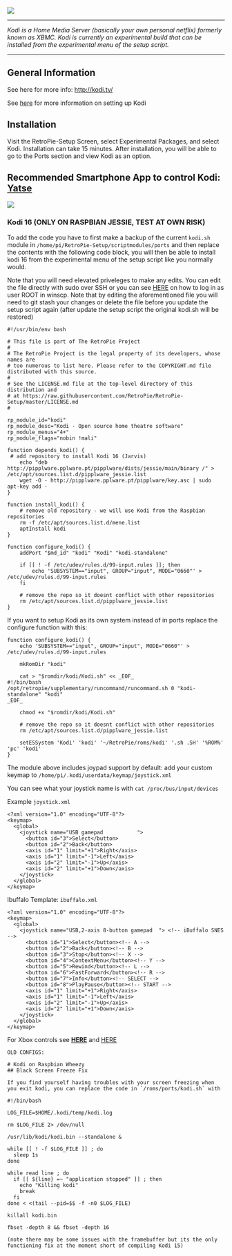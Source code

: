 ![](http://www.grandrapidsdevs.com/wp-content/uploads/2015/06/kodiLogo.png)
***

_Kodi is a Home Media Server (basically your own personal netflix) formerly known as XBMC. Kodi is currently an experimental build that can be installed from the experimental menu of the setup script._

***
## General Information

See here for more info: http://kodi.tv/

See [here](http://blog.petrockblock.com/forums/topic/kodi-tab-in-emulationstation/) for more information on setting up Kodi

## Installation

Visit the RetroPie-Setup Screen, select Experimental Packages, and select Kodi.  Installation can take 15 minutes.  After installation, you will be able to go to the Ports section and view Kodi as an option.

## Recommended Smartphone App to control Kodi: [Yatse](http://yatse.tv/redmine/projects/yatse)

![](http://kodi.wiki/images/3/3c/Yatse_Holo_1.png)

### Kodi 16 (ONLY ON RASPBIAN JESSIE, TEST AT OWN RISK)

To add the code you have to first make a backup of the current `kodi.sh` module in `/home/pi/RetroPie-Setup/scriptmodules/ports` and then replace the contents with the following code block, you will then be able to install kodi 16 from the experimental menu of the setup script like you normally would. 

Note that you will need elevated priveleges to make any edits. You can edit the file directly with sudo over SSH or you can see [HERE](https://github.com/RetroPie/RetroPie-Setup/wiki/FAQ#why-cant-i-ssh-as-root-anymore) on how to log in as user ROOT in winscp. Note that by editing the aforementioned file you will need to git stash your changes or delete the file before you update the setup script again (after update the setup script the original kodi.sh will be restored)

```
#!/usr/bin/env bash

# This file is part of The RetroPie Project
# 
# The RetroPie Project is the legal property of its developers, whose names are
# too numerous to list here. Please refer to the COPYRIGHT.md file distributed with this source.
# 
# See the LICENSE.md file at the top-level directory of this distribution and 
# at https://raw.githubusercontent.com/RetroPie/RetroPie-Setup/master/LICENSE.md
#

rp_module_id="kodi"
rp_module_desc="Kodi - Open source home theatre software"
rp_module_menus="4+"
rp_module_flags="nobin !mali"

function depends_kodi() {
 # add repository to install Kodi 16 (Jarvis)
    echo "deb http://pipplware.pplware.pt/pipplware/dists/jessie/main/binary /" > /etc/apt/sources.list.d/pipplware_jessie.list
    wget -O - http://pipplware.pplware.pt/pipplware/key.asc | sudo apt-key add -
}

function install_kodi() {
    # remove old repository - we will use Kodi from the Raspbian repositories
    rm -f /etc/apt/sources.list.d/mene.list
    aptInstall kodi
}

function configure_kodi() {
    addPort "$md_id" "kodi" "Kodi" "kodi-standalone"

    if [[ ! -f /etc/udev/rules.d/99-input.rules ]]; then
        echo 'SUBSYSTEM=="input", GROUP="input", MODE="0660"' > /etc/udev/rules.d/99-input.rules
    fi

    # remove the repo so it doesnt conflict with other repositories
    rm /etc/apt/sources.list.d/pipplware_jessie.list
}
```

If you want to setup Kodi as its own system instead of in ports replace the configure function with this:

```
function configure_kodi() {
    echo 'SUBSYSTEM=="input", GROUP="input", MODE="0660"' > /etc/udev/rules.d/99-input.rules

    mkRomDir "kodi"

    cat > "$romdir/kodi/Kodi.sh" << _EOF_
#!/bin/bash
/opt/retropie/supplementary/runcommand/runcommand.sh 0 "kodi-standalone" "kodi"
_EOF_

    chmod +x "$romdir/kodi/Kodi.sh"

    # remove the repo so it doesnt conflict with other repositories
    rm /etc/apt/sources.list.d/pipplware_jessie.list

    setESSystem 'Kodi' 'kodi' '~/RetroPie/roms/kodi' '.sh .SH' '%ROM%' 'pc' 'kodi'
}
```
The module above includes joypad support by default: add your custom keymap to `/home/pi/.kodi/userdata/keymap/joystick.xml`

You can see what your joystick name is with `cat /proc/bus/input/devices`

Example `joystick.xml`
```
<?xml version="1.0" encoding="UTF-8"?>
<keymap>
  <global>
    <joystick name="USB gamepad           ">
      <button id="3">Select</button>
      <button id="2">Back</button>
      <axis id="1" limit="+1">Right</axis>
      <axis id="1" limit="-1">Left</axis>
      <axis id="2" limit="-1">Up</axis>
      <axis id="2" limit="+1">Down</axis>
    </joystick>
  </global>
</keymap>
```

Ibuffalo Template: `ibuffalo.xml`

```
<?xml version="1.0" encoding="UTF-8"?>
<keymap>
  <global>
    <joystick name="USB,2-axis 8-button gamepad  "> <!-- iBuffalo SNES -->
      <button id="1">Select</button><!-- A -->
      <button id="2">Back</button><!-- B -->
	  <button id="3">Stop</button><!-- X -->
	  <button id="4">ContextMenu</button><!-- Y -->
	  <button id="5">Rewind</button><!-- L -->
	  <button id="6">FastForward</button><!-- R -->
	  <button id="7">Info</button><!-- SELECT -->
	  <button id="8">PlayPause</button><!-- START -->
      <axis id="1" limit="+1">Right</axis>
      <axis id="1" limit="-1">Left</axis>
      <axis id="2" limit="-1">Up</axis>
      <axis id="2" limit="+1">Down</axis>
    </joystick>
  </global>
</keymap>
```

For Xbox controls see [**HERE**](http://kodi.wiki/view/Xbox_360_Wireless_Controller) and [HERE](https://github.com/xbmc/xbmc/blob/Eden/system/keymaps/joystick.Microsoft.Xbox.360.Controller.xml)

```
OLD CONFIGS:

# Kodi on Raspbian Wheezy
## Black Screen Freeze Fix

If you find yourself having troubles with your screen freezing when you exit kodi, you can replace the code in `/roms/ports/kodi.sh` with

#!/bin/bash
 
LOG_FILE=$HOME/.kodi/temp/kodi.log
 
rm $LOG_FILE 2> /dev/null
 
/usr/lib/kodi/kodi.bin --standalone &
 
while [[ ! -f $LOG_FILE ]] ; do
  sleep 1s
done
 
while read line ; do
  if [[ ${line} =~ "application stopped" ]] ; then
    echo "Killing kodi"
    break
  fi
done < <(tail --pid=$$ -f -n0 $LOG_FILE)
 
killall kodi.bin
 
fbset -depth 8 && fbset -depth 16

(note there may be some issues with the framebuffer but its the only functioning fix at the moment short of compiling Kodi 15)
```